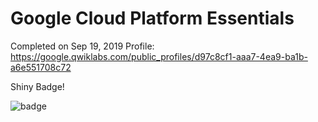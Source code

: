 # Google Cloud Platform Essentials

Completed on Sep 19, 2019
Profile: https://google.qwiklabs.com/public_profiles/d97c8cf1-aaa7-4ea9-ba1b-a6e551708c72

Shiny Badge!

![badge](https://cdn.qwiklabs.com/FZtxMbNgoL6eRRO%2BtlXioONLVKrf8h50dskt8i81n9c%3D)
